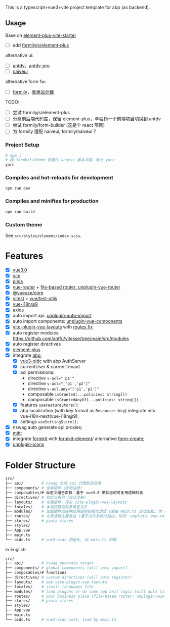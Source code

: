 This is a typescript+vue3+vite project template for abp (as backend).

## Usage

Base on [element-plus-vite-starter](https://github.com/element-plus/element-plus-vite-starter)

- [ ] add [formilyjs/element-plus](https://github.com/formilyjs/element-plus)

alternative ui:

- [ ] [antdv](https://antdv.com)，[antdv-pro](https://docs.antdv-pro.com)
- [ ] [naiveui](https://www.naiveui.com/)

alternative form fw:

- [ ] [formily](https://formilyjs.org)，[表单设计器](https://formilyjs.org/zh-CN/guide/form-builder)

TODO:

- [ ] 尝试 formilyjs/element-plus
- [ ] 分离前后端代码库，保留 element-plus，单独拎一个前端项目切换到 antdv
- [ ] 尝试 formily/form-builder (这是个 react 项目)
- [ ] 为 formily 适配 naiveui, formily/naiveui ?

### Project Setup

```bash
# npm i 
# 因 formkit/theme 依赖的 unocss 版本冲突，改为 yarn 
yarn
```

### Compiles and hot-reloads for development

```bash
npm run dev
```

### Compiles and minifies for production

```bash
npm run build
```

### Custom theme

See `src/styles/element/index.scss`.

# Features

- [x] [vue3.0](https://cn.vuejs.org)  
- [x] [vite](https://cn.vitejs.dev)
- [x] [pinia](https://pinia.web3doc.top)  
- [x] [vue-router](https://router.vuejs.org/) + [file-based router: unplugin-vue-router](https://github.com/posva/unplugin-vue-router)
- [x] [@vueuse/core](https://vueuse.org)
- [x] [vitest](https://cn.vitest.dev) + [vue/test-utils](https://test-utils.vuejs.org)
- [x] [vue-i18n@9](https://vue-i18n.intlify.dev)
- [x] [axios](https://axios-http.com)  
- [x] auto import api: [unplugin-auto-import](https://github.com/unplugin/unplugin-auto-import)  
- [x] auto import components: [unplugin-vue-components](https://github.com/unplugin/unplugin-vue-components)  
- [x] [vite-plugin-vue-layouts](https://github.com/JohnCampionJr/vite-plugin-vue-layouts) with [routes fix](https://github.com/posva/unplugin-vue-router/issues/121)
- [x] auto register modules: https://github.com/antfu/vitesse/tree/main/src/modules  
- [x] auto register directives  
- [x] [element-plus](https://github.com/element-plus)  
- [x] integrate [abp](https://abp.io);  
  - [x] [vue3-oidc](https://github.com/zhazhazhu/vue3-oidc) with abp AuthServer  
  - [x] currentUser & currentTenant
  - [x] acl permissions:
    - directive `v-acl="'p1'"`
    - directive `v-acl="['p1','p2']"`
    - directive `v-acl.any="['p1','p2']"`
    - composable `isGranted(...policies: string[])`
    - composable `isGrantedAnyOf(...policies: string[])`
  - [x] features `useFeatureStore()`:
  - [x] abp localization (with key format as `Resource::Key`) integrate into vue-i18n-next(vue-i18n@9);
  - [x] settings `useSettingStore()`;  
- [x] nswag auto generate api proxies;  
- [x] [mitt](https://github.com/developit/mitt);
- [x] integrate [formkit](https://formkit.com) with [formkit-element](https://github.com/mathsgod/formkit-element)/ alternative [form-create](https://github.com/xaboy/form-create);  
- [x] [unplugin-icons](https://github.com/unplugin/unplugin-icons)

# Folder Structure

``` bash
src/
├── api/        # nswag 生成 api 代理到该目录
├── components/ # 全局组件（自动注册）
├── composables/# 自定义组合函数：基于 vue3.0 带状态的可复用逻辑封装
├── directives/ # 自定义指令（自动注册）
├── layouts/    # 布局组件，详见 vite-plugin-vue-layouts
├── locales/    # 本项目静态的多语言文件
├── modules/    # 加载插件或各种应用级别初始化逻辑 (会由 main.ts 自动加载, 为 main.ts 瘦身)
├── routes/     # 业务逻辑主要放这 (基于文件系统的路由，详见: unplugin-vue-router)
├── stores/     # pinia stores 
├── styles/
├── App.vue
├── main.ts
└── oidc.ts     # vue3-oidc 初始化, 由 main.ts 加载 

```

In English:

``` bash
src/
├── api/        # nswag generate target
├── components/ # global components (will auto import)
├── composables/# functions
├── directives/ # custom directives (will auto register)
├── layouts/    # see vite-plugin-vue-layouts
├── locales/    # static languages file
├── modules/    # load plugins or do some app init logic (will auto load in main.ts)
├── routes/     # your business place (file-based router: unplugin-vue-router)
├── stores/     # pinia stores 
├── styles/
├── App.vue
├── main.ts
└── oidc.ts     # vue3-oidc init, load by main.ts

```

